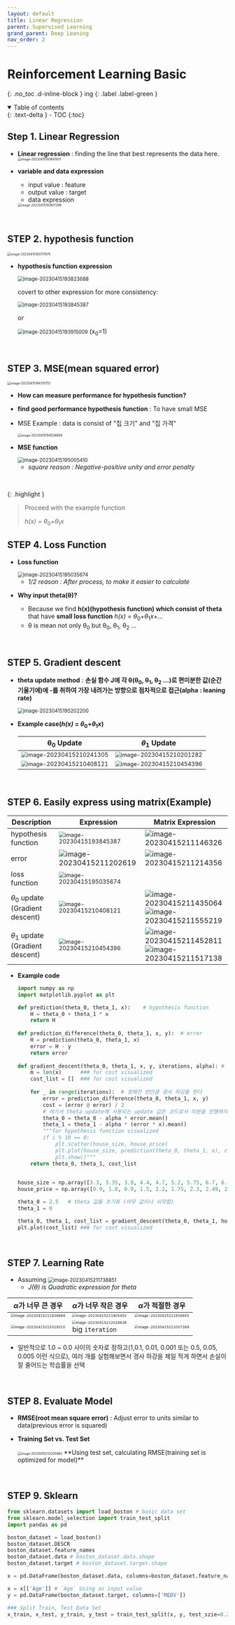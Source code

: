 ```yaml
---
layout: default
title: Linear Regression
parent: Supervised Learning
grand_parent: Deep Leaning
nav_order: 2
---
```


# Reinforcement Learning Basic
{: .no_toc .d-inline-block }
ing
{: .label .label-green }
<details open markdown="block">
  <summary>
    Table of contents
  </summary>
  {: .text-delta }
- TOC
{:toc}
</details>

<!------------------------------------ STEP ------------------------------------>
## Step 1. Linear Regression

* **Linear regression** : finding the line that best represents the data here.
  <img src="./../../../images/menu6-sub8-sub2-linear-regression/image-20230415193641931.png" alt="image-20230415193641931" style="zoom:50%;" />
* **variable and data expression**
	* input value : feature
	* output value : target
	* data expression
	
	<img src="./../../../images/menu6-sub8-sub2-linear-regression/image-20230415193617299.png" alt="image-20230415193617299" style="zoom:50%;" />

<br>

<!------------------------------------ STEP ------------------------------------>
## STEP 2. hypothesis function

<img src="./../../../images/menu6-sub8-sub2-linear-regression/image-20230415193717875.png" alt="image-20230415193717875" style="zoom:50%;" />

* **hypothesis function expression**
	
	
	<img src="./../../../images/menu6-sub8-sub2-linear-regression/image-20230415193823688.png" alt="image-20230415193823688" style="zoom: 80%;" />
	
	covert to other expression for more consistency:
	
	
	<img src="./../../../images/menu6-sub8-sub2-linear-regression/image-20230415193845387.png" alt="image-20230415193845387" style="zoom: 80%;" />
	
	or
	
	
	<img src="./../../../images/menu6-sub8-sub2-linear-regression/image-20230415193915009.png" alt="image-20230415193915009" style="zoom: 80%;" /> (x<sub>0</sub>=1)

<br>

<!------------------------------------ STEP ------------------------------------>
## STEP 3. MSE(mean squared error)
<img src="./../../../images/menu6-sub8-sub2-linear-regression/image-20230415194315751.png" alt="image-20230415194315751" style="zoom:50%;" />

* **How can measure performance for hypothesis function?**

* **find good performance hypothesis function** : To have small MSE

* MSE Example : data is consist of "집 크기" and "집 가격"

  <img src="./../../../images/menu6-sub8-sub2-linear-regression/image-20230415194536694.png" alt="image-20230415194536694" style="zoom:50%;" />

  

* **MSE function**
	
	<img src="./../../../images/menu6-sub8-sub2-linear-regression/image-20230415195005410.png" alt="image-20230415195005410" style="zoom:80%;" />
	
	* *square reason : Negative-positive unity and error penalty*


<br>

<!------------------------------------ STEP ------------------------------------>

{: .highlight }
> Proceed with the example function 
>
> *h(x)* = *θ*<sub>0</sub>+*θ*<sub>1</sub>*x*

## STEP 4. Loss Function
* **Loss function**

  <img src="./../../../images/menu6-sub8-sub2-linear-regression/image-20230415195035674.png" alt="image-20230415195035674" style="zoom:80%;" />

  * *1/2 reason : After process, to make it easier to calculate*

* **Why input theta(θ)?**

  * Because we find **h(x)(hypothesis function)  which consist of theta** that have **small loss function**
  *h(x)* = *θ*<sub>0</sub>+*θ*<sub>1</sub>*x*+... 
  * θ is mean not only θ<sub>0</sub> but θ<sub>0</sub>, θ<sub>1</sub>, θ<sub>2</sub> ...

<br>

<!------------------------------------ STEP ------------------------------------>
## STEP 5.  Gradient descent

* **theta update method** : **손실 함수 J에 각 θ(θ<sub>0</sub>, θ<sub>1</sub>, θ<sub>2</sub> ...)로 편미분한 값(순간 기울기에)에 -를 취하여 가장 내려가는 방향으로 점차적으로 접근(alpha : leaning rate)**
	
	<img src="./../../../images/menu6-sub8-sub2-linear-regression/image-20230415195202200.png" alt="image-20230415195202200" style="zoom:80%;" />

* **Example case(*h(x)* = *θ*<sub>0</sub>+*θ*<sub>1</sub>*x*)**

  | θ<sub>0</sub> Update                                         | *θ*<sub>1</sub> Update                                       |
  | ------------------------------------------------------------ | ------------------------------------------------------------ |
  | <img src="./../../../images/menu6-sub8-sub2-linear-regression/image-20230415210241305.png" alt="image-20230415210241305" style="zoom:80%;" /> | <img src="./../../../images/menu6-sub8-sub2-linear-regression/image-20230415210201282.png" alt="image-20230415210201282" style="zoom:80%;" /> |
  | <img src="./../../../images/menu6-sub8-sub2-linear-regression/image-20230415210408121.png" alt="image-20230415210408121" style="zoom:80%;" /> | <img src="./../../../images/menu6-sub8-sub2-linear-regression/image-20230415210454396.png" alt="image-20230415210454396" style="zoom:80%;" /> |

<br>

<!------------------------------------ STEP ------------------------------------>
## STEP 6. Easily express using matrix(Example)

|Description|Expression|Matrix Expression|
|---|---|---|
|hypothesis function|<img src="./../../../images/menu6-sub8-sub2-linear-regression/image-20230415193845387.png" alt="image-20230415193845387" style="zoom: 80%;" />|![image-20230415211146326](./../../../images/menu6-sub8-sub2-linear-regression/image-20230415211146326.png)|
|error|![image-20230415211202619](./../../../images/menu6-sub8-sub2-linear-regression/image-20230415211202619.png)|![image-20230415211214356](./../../../images/menu6-sub8-sub2-linear-regression/image-20230415211214356.png)|
|loss function|<img src="./../../../images/menu6-sub8-sub2-linear-regression/image-20230415195035674.png" alt="image-20230415195035674" style="zoom:80%;" />||
|*θ*<sub>0</sub> update<br>(Gradient descent)|<img src="./../../../images/menu6-sub8-sub2-linear-regression/image-20230415210408121.png" alt="image-20230415210408121" style="zoom:80%;" />|![image-20230415211435064](./../../../images/menu6-sub8-sub2-linear-regression/image-20230415211435064.png)<br>![image-20230415211555219](./../../../images/menu6-sub8-sub2-linear-regression/image-20230415211555219.png)|
|*θ*<sub>1</sub> update<br/>(Gradient descent)|<img src="./../../../images/menu6-sub8-sub2-linear-regression/image-20230415210454396.png" alt="image-20230415210454396" style="zoom:80%;" />|![image-20230415211452811](./../../../images/menu6-sub8-sub2-linear-regression/image-20230415211452811.png)<br>![image-20230415211517138](./../../../images/menu6-sub8-sub2-linear-regression/image-20230415211517138.png)|

* **Example code**

	```python
	import numpy as np
	import matplotlib.pyplot as plt
	
	def prediction(theta_0, theta_1, x):	# hypothesis function
	    H = theta_0 + theta_1 * x
	    return H
	    
	def prediction_difference(theta_0, theta_1, x, y):	# error
	    H = prediction(theta_0, theta_1, x)
	    error = H - y
	    return error
	    
	def gradient_descent(theta_0, theta_1, x, y, iterations, alpha): # alpha : learning rate
		m = len(x)		### for cost visualized
		cost_list = []	### for cost visualized
		
	    for _ in range(iterations):  # 정해진 번만큼 경사 하강을 한다
	        error = prediction_difference(theta_0, theta_1, x, y)
	        cost = (error @ error) / 2
	        # 여기서 theta update에 사용되는 update 값은 코드로서 미분을 진행하지는 않고 위에서 계산한 공식 이용
	        theta_0 = theta_0 - alpha * error.mean()		
	        theta_1 = theta_1 - alpha * (error * x).mean()  
		    """for hypothesis function visualized
		    if i % 10 == 0: 
			    plt.scatter(house_size, house_price)
			    plt.plot(house_size, prediction(theta_0, theta_1, x), colro='red')
			    plt.show()"""
	    return theta_0, theta_1, cost_list
	    
	
	house_size = np.array([3.3, 3.35, 3.9, 4.4, 4.7, 5.2, 5.75, 6.7, 6.9]) # input variable
	house_price = np.array([0.9, 1.8, 0.9, 1.5, 2.2, 1.75, 2.3, 2.49, 2.6]) # output variable
	
	theta_0 = 2.5	# theta 값들 초기화 (아무 값이나 시작함)
	theta_1 = 0
	
	theta_0, theta_1, cost_list = gradient_descent(theta_0, theta_1, house_size, house_price, 200, 0.1)
	plt.plot(cost_list)	### for cost visualized
	```

<br>

<!------------------------------------ STEP ------------------------------------>
## STEP 7. Learning Rate

* Assuming <img src="./../../../images/menu6-sub8-sub2-linear-regression/image-20230415211738851.png" alt="image-20230415211738851" style="zoom:80%;" />
	* *J(θ) is Quadratic expression for theta*

| *α*가 너무 큰 경우                                           | *α*가 너무 작은 경우                                         | *α*가 적절한 경우                                            |
| ------------------------------------------------------------ | ------------------------------------------------------------ | ------------------------------------------------------------ |
| <img src="./../../../images/menu6-sub8-sub2-linear-regression/image-20230415211838989.png" alt="image-20230415211838989" style="zoom:50%;" /> | <img src="./../../../images/menu6-sub8-sub2-linear-regression/image-20230415211905452.png" alt="image-20230415211905452" style="zoom:50%;" /> | <img src="./../../../images/menu6-sub8-sub2-linear-regression/image-20230415211916855.png" alt="image-20230415211916855" style="zoom:50%;" /> |
| <img src="./../../../images/menu6-sub8-sub2-linear-regression/image-20230415212019310.png" alt="image-20230415212019310" style="zoom:50%;" /> | <img src="./../../../images/menu6-sub8-sub2-linear-regression/image-20230415212028639.png" alt="image-20230415212028639" style="zoom:50%;" /><br>big `iteration` | <img src="./../../../images/menu6-sub8-sub2-linear-regression/image-20230415212007389.png" alt="image-20230415212007389" style="zoom:50%;" /> |

* 일반적으로 1.0 ~ 0.0 사이의 숫자로 정하고(1,0.1, 0.01, 0.001 또는 0.5, 0.05, 0.005 이런 식으로), 여러 개를 실험해보면서 경사 하강을 제일 적게 하면서 손실이 잘 줄어드는 학습률을 선택

<br>

## STEP 8. Evaluate Model

* **RMSE(root mean square error)** : Adjust error to units similar to data(previous error is squared)
* **Training Set vs. Test Set**

	<img src="./../../../images/menu6-sub8-sub2-linear-regression/image-20230415212205980.png" alt="image-20230415212205980" style="zoom:50%;" />
	**Using test set, calculating RMSE(training set is optimized for model)**

<br>

## STEP 9. Sklearn

```python
from sklearn.datasets import load_boston # basic data set
from sklearn.model_selection import train_test_split
import pandas as pd

boston_dataset = load_boston()
boston_dataset.DESCR
boston_dataset.feature_names
boston_dataset.data # boston_dataset.data.shape
boston_dataset.target # boston_dataset.target.shape

x = pd.DataFrame(boston_dataset.data, columns=boston_dataset.feature_name)

x = x[['Age']] # `Age` Using as input value
y = pd.DataFrame(boston_dataset.target, columns=['MEDV'])

### Split Train, Test Data Set
x_train, x_test, y_train, y_test = train_test_split(x, y, test_szie=0.2 random_state=5)

```
